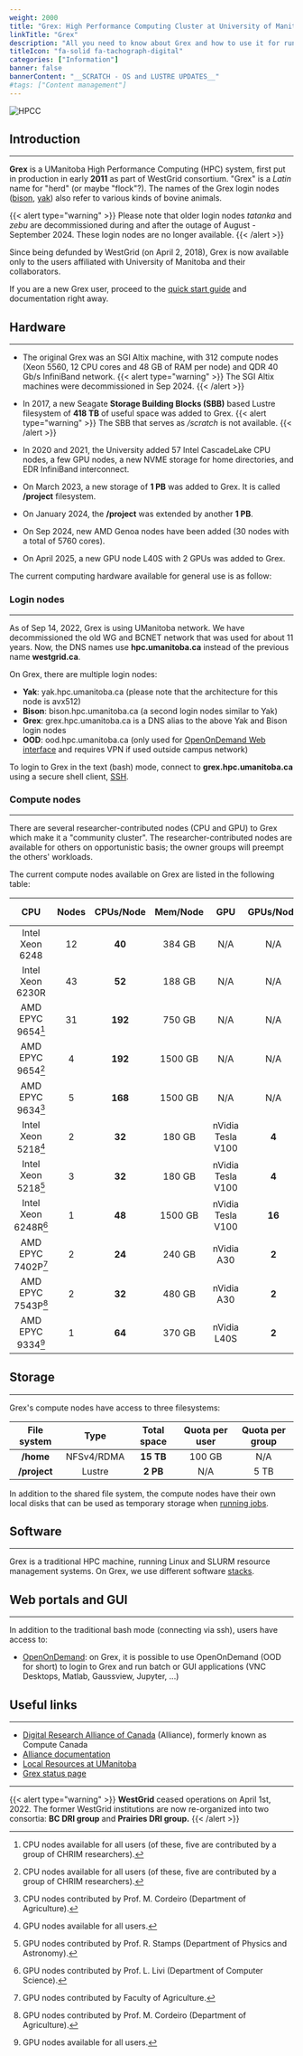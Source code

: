 ```yaml
---
weight: 2000
title: "Grex: High Performance Computing Cluster at University of Manitoba"
linkTitle: "Grex"
description: "All you need to know about Grex and how to use it for running jobs"
titleIcon: "fa-solid fa-tachograph-digital"
categories: ["Information"]
banner: false
bannerContent: "__SCRATCH - OS and LUSTRE UPDATES__"
#tags: ["Content management"]
---
```


![HPCC](/hpcc/grex-room-2025.png)

## Introduction
---

__Grex__ is a UManitoba High Performance Computing (HPC) system, first put in production in early __2011__ as part of WestGrid consortium. "Grex" is a _Latin_ name for "herd" (or maybe "flock"?). The names of the Grex login nodes ([bison](https://en.wikipedia.org/wiki/Bison "Bison"), [yak](https://en.wikipedia.org/wiki/Yak "Yak")) also refer to various kinds of bovine animals.

{{< alert type="warning" >}}
Please note that older login nodes  _tatanka_ and _zebu_ are decommissioned during and after the outage of August - September 2024. These login nodes are no longer available.
{{< /alert >}}

<!-- For more information, visit the updates [page](updates) -->

Since being defunded by WestGrid (on April 2, 2018), Grex is now available only to the users affiliated with University of Manitoba and their collaborators. 

<!--
The old WestGrid documentation, hosted on the WestGrid website became irrelevant after the Grex upgrade, so please visit Grex's current [documentation.](/) 
-->

<!--
Thus, if you are an experienced user in the previous "version" of Grex, you might benefit from reading this document: description of Grex [changes.](changes/linux-slurm-update)
-->

If you are a new Grex user, proceed to the [quick start guide](start-guide) and documentation right away.

## Hardware 
---

* The original Grex was an SGI Altix machine, with 312 compute nodes (Xeon 5560, 12 CPU cores and 48 GB of RAM per node) and QDR 40 Gb/s InfiniBand network. 
{{< alert type="warning" >}}
The SGI Altix machines were decommissioned in Sep 2024.
{{< /alert >}}

* In 2017, a new Seagate **Storage Building Blocks (SBB)** based Lustre filesystem of **418 TB** of useful space was added to Grex.
{{< alert type="warning" >}}
The SBB that serves as _/scratch_ is not available.
{{< /alert >}}

* In 2020 and 2021, the University added 57 Intel CascadeLake CPU nodes, a few GPU nodes, a new NVME storage for home directories, and EDR InfiniBand interconnect.

* On March 2023, a new storage of **1 PB** was added to Grex. It is called **/project** filesystem.

* On January 2024, the **/project** was extended by another **1 PB**.

* On Sep 2024, new AMD Genoa nodes have been added (30 nodes with a total of 5760 cores).

* On April 2025, a new GPU node L40S with 2 GPUs was added to Grex.

The current computing hardware available for general use is as follow:

### Login nodes
---

As of Sep 14, 2022, Grex is using UManitoba network. We have decommissioned the old WG and BCNET network that was used for about 11 years. Now, the DNS names use **hpc.umanitoba.ca** instead of the previous name **westgrid.ca**.

On Grex, there are multiple login nodes:

<!--
* __Bison__: bison.hpc.umanitoba.ca
* __Tatanka__: tatanka.hpc.umanitoba.ca
* __Grex__: grex.hpc.umanitoba.ca
-->
* __Yak__: yak.hpc.umanitoba.ca (please note that the architecture for this node is avx512)
* __Bison__: bison.hpc.umanitoba.ca (a second login nodes similar to Yak)
* __Grex__: grex.hpc.umanitoba.ca is a DNS alias to the above Yak and Bison login nodes
* __OOD__: ood.hpc.umanitoba.ca (only used for [OpenOnDemand Web interface](/ood) and requires VPN if used outside campus network)

To login to Grex in the text (bash) mode, connect to __grex.hpc.umanitoba.ca__  using a secure shell client, [SSH](connecting/#ssh). 


### Compute nodes
---

<!--
In addition to the original nodes, new skylake and AMD nodes have been added to Grex:
-->

There are several researcher-contributed nodes (CPU and GPU) to Grex which make it a "community cluster".
The researcher-contributed nodes are available for others on opportunistic basis; the owner groups will preempt the others' workloads.

The current compute nodes available on Grex are listed in the following table:

| CPU                      | Nodes | CPUs/Node | Mem/Node | GPU               | GPUs/Node | VMem/GPU | Network<br/>(InfiniBand) |
| :----------------------: | :---: | :-------: | :------: | :---------------: | :-------: | :------: | :----------------------: |
| Intel<br/>Xeon 6248      | 12    | **40**    | 384 GB   | N/A               | N/A       | N/A      | EDR 100GB/s              |
| Intel<br/>Xeon 6230R     | 43    | **52**    | 188 GB   | N/A               | N/A       | N/A      | EDR 100GB/s              |
| AMD<br/>EPYC 9654[^1]    | 31    | **192**   | 750 GB   | N/A               | N/A       | N/A      | HDR 200GB/s              |
| AMD<br/>EPYC 9654[^1]    |  4    | **192**   | 1500 GB  | N/A               | N/A       | N/A      | HDR 200GB/s              |
| AMD<br/>EPYC 9634[^2]    |  5    | **168**   | 1500 GB  | N/A               | N/A       | N/A      | HDR 100GB/s              |
| Intel<br/>Xeon 5218[^3]  |  2    | **32**    | 180 GB   | nVidia Tesla V100 | **4**     | 32 GB    | FDR 56GB/s               |
| Intel<br/>Xeon 5218[^4]  |  3    | **32**    | 180 GB   | nVidia Tesla V100 | **4**     | 16 GB    | FDR 56GB/s               |
| Intel<br/>Xeon 6248R[^5] |  1    | **48**    | 1500 GB  | nVidia Tesla V100 | **16**    | 32 GB    | EDR 100GB/s              |
| AMD<br/>EPYC 7402P[^6]   |  2    | **24**    | 240 GB   | nVidia A30        | **2**     | 24 GB    | EDR 100GB/s              |
| AMD<br/>EPYC 7543P[^7]   |  2    | **32**    | 480 GB   | nVidia A30        | **2**     | 24 GB    | EDR 100GB/s              |
| AMD<br/>EPYC 9334[^3]    |  1    | **64**    | 370 GB   | nVidia L40S       | **2**     | 48 GB    | HDR 200GB/s              |

[^1]: CPU nodes available for all users (of these, five are contributed by a group of CHRIM researchers).
[^2]: CPU nodes contributed by Prof. M. Cordeiro (Department of Agriculture).
[^3]: GPU nodes available for all users.
[^4]: GPU nodes contributed by Prof. R. Stamps (Department of Physics and Astronomy).
[^5]: GPU nodes contributed by Prof. L. Livi (Department of Computer Science).
[^6]: GPU nodes contributed by Faculty of Agriculture.
[^7]: GPU nodes contributed by Prof. M. Cordeiro (Department of Agriculture).

<!--
| Hardware            | Number of nodes | CPUs/Node | Mem/Node | Network |
| :-------:           | :-------------: | :-------: | :------: | :-----: |
| Intel CPU           | 12              | **40**    | 384 GB   | EDR 100GB/s IB interconnect |
| Intel 6230R         | 42              | **52**    | 188 GB   | EDR 100GB/s IB interconnect |
| AMD EPYC 9654       | 27              | **192**   | 750 GB   | HDR 200GB/s IB interconnect |
| AMD EPYC 9654       |  3              | **192**   | 1500 GB  | HDR 200GB/s IB interconnect |
| AMD EPYC 9634[^2]   |  5              | **168**   | 1500 GB  | HDR 100GB/s IB interconnect |
| Intel Xeon 5560[^1] | 312             | **12**    |  48 GB   | QDR 40GB/s IB interconnect  |
[^1]: Original Grex nodes: **slated for decommission in the near furure**
-->

<!--
### GPU nodes
---

There are also several researcher-contributed nodes (CPU and GPU) to Grex which make it a "community cluster". The researcher-contributed nodes are available for others on opportunistic basis; the owner groups will preempt the others' workloads.

| Hardware             | Number of nodes | GPUs/Node | CPUs/node |Mem/Node |
| :-------:            | :-------------: | :-------: | :-------: |:------: |
| GPU[^8]              | 2               | 4         | 32        | 192 GB  |
| 4 [V100-32 GB][^3]   | 2               | 4         | 32        | 187 GB  |
| 4 [V100-16 GB][^4]   | 3               | 4         | 32        | 187 GB  |
| 16 [V100-32 GB][^5]  | 1               | 16        | 48        | 1500 GB |
| AMD [A30][^6]        | 2               | 2         | 18        | 500 GB  |
| NVIDIA AMD [A30][^7] | 2               | 4         | 32        | 500 GB  |
| L40S[^8]             | 1               | 2         | 64        | 370 GB  |

[^3]: GPU nodes available for all users (general purpose).
[^4]: GPU nodes contributed by Prof. R. Stamps (Department of Physics and Astronomy).
[^5]: NVSwitch server contributed by Prof. L. Livi (Department of Computer Science).
[^6]: GPU nodes contributed by Faculty of Agriculture.
[^7]: GPU nodes contributed by Prof. M. Cordeiro (Department of Agriculture).
[^8]: GPU nodes for general purpose.  
-->
## Storage
---

Grex's compute nodes have access to three filesystems:

<!--
- __/home__ filesystem, NFSv4/RDMA, **15 TB** total usable, 100 GB / user quota.
- __/global/scratch__ filesystem, Lustre, **418 TB** total usable, 4 TB / user quota.
-->

| File system  | Type       | Total space | Quota per user | Quota per group |
| :----------: | :--------: | :---------: | :------------: | :-------------: |
| __/home__    | NFSv4/RDMA | **15 TB**   | 100 GB         | N/A             |
| __/project__ | Lustre     | **2 PB**    | N/A            | 5 TB            |

<!--
| __/global/scratch__ | Lustre      | **418 TB**   | 4 TB             |
-->

In addition to the shared file system, the compute nodes have their own local disks that can be used as temporary storage when [running jobs](running-jobs).

<!--
There is a **10 GB/s** Ethernet connection between Grex and [CANARIE](https://www.canarie.ca/network/) network.
-->

## Software
---

Grex is a traditional HPC machine, running Linux and SLURM resource management systems. On Grex, we use different software [stacks](software).

## Web portals and GUI
---

In addition to the traditional bash mode (connecting via ssh), users have access to:

* [OpenOnDemand](/ood): on Grex, it is possible to use OpenOnDemand (OOD for short) to login to Grex and run batch or GUI applications (VNC Desktops, Matlab, Gaussview, Jupyter, ...)

<!--
* __X2Go:__ for more information, visit the page, connect to Grex via [X2Go](connecting/#x2go)
-->

## Useful links
---

* [Digital Research Alliance of Canada](https://alliancecan.ca/) (Alliance), formerly known as Compute Canada
* [Alliance documentation](https://docs.alliancecan.ca/wiki/Main_Page)
* [Local Resources at UManitoba](localit)
* [Grex status page](https://grex-status.netlify.app)

---

{{< alert type="warning" >}}
__WestGrid__ ceased operations on April 1st, 2022. The former WestGrid institutions are now re-organized into two consortia: __BC DRI group__ and __Prairies DRI group.__
{{< /alert >}}

<!-- {{< treeview display="tree" />}} -->

<!-- Changes and update:
* Last revision: Sep 10, 2024.
-->
